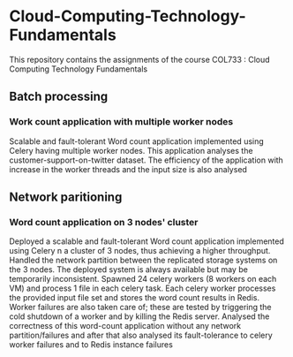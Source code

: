 # Cloud-Computing-Technology-Fundamentals
This repository contains the assignments of the course COL733 : Cloud Computing Technology Fundamentals

## Batch processing
### Work count application with multiple worker nodes
Scalable and fault-tolerant Word count application implemented using Celery having multiple worker nodes. This application analyses the customer-support-on-twitter dataset. The efficiency of the application with increase in the worker threads and the input size is also analysed

## Network paritioning
### Word count application on 3 nodes' cluster
Deployed a scalable and fault-tolerant Word count application implemented using Celery n a cluster of 3 nodes, thus achieving a higher throughput. Handled the network partition between the replicated storage systems on the 3 nodes. The deployed system is always available but may be temporarily inconsistent. 
Spawned 24 celery workers (8 workers on each VM) and process 1 file in each celery task. Each celery worker processes the provided input file set and stores the word count results in Redis.
Worker failures are also taken care of; these are tested by triggering the cold shutdown of a worker and by killing the Redis server. Analysed the correctness of this word-count application without any network partition/failures and after that also analysed its fault-tolerance to celery worker failures and to Redis instance failures
